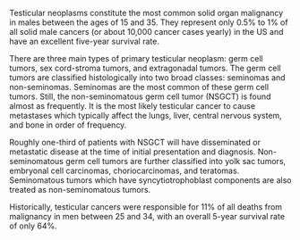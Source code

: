 Testicular neoplasms constitute the most common solid organ malignancy in males between the ages of 15 and 35. They represent only 0.5% to 1% of all solid male cancers (or about 10,000 cancer cases yearly) in the US and have an excellent five-year survival rate.

There are three main types of primary testicular neoplasm: germ cell tumors, sex cord-stroma tumors, and extragonadal tumors. The germ cell tumors are classified histologically into two broad classes: seminomas and non-seminomas. Seminomas are the most common of these germ cell tumors. Still, the non-seminomatous germ cell tumor (NSGCT) is found almost as frequently. It is the most likely testicular cancer to cause metastases which typically affect the lungs, liver, central nervous system, and bone in order of frequency.

Roughly one-third of patients with NSGCT will have disseminated or metastatic disease at the time of initial presentation and diagnosis. Non-seminomatous germ cell tumors are further classified into yolk sac tumors, embryonal cell carcinomas, choriocarcinomas, and teratomas. Seminomatous tumors which have syncytiotrophoblast components are also treated as non-seminomatous tumors.

Historically, testicular cancers were responsible for 11% of all deaths from malignancy in men between 25 and 34, with an overall 5-year survival rate of only 64%.